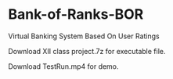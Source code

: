 # Bank-of-Ranks-BOR
Virtual Banking System Based On User Ratings

Download XII class project.7z for executable file.

Download TestRun.mp4 for demo.